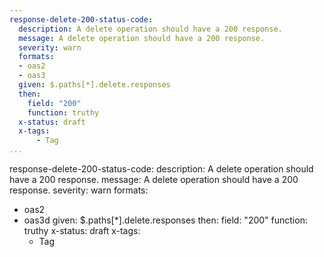 ```yaml
---
response-delete-200-status-code:
  description: A delete operation should have a 200 response.
  message: A delete operation should have a 200 response.
  severity: warn
  formats:
  - oas2
  - oas3
  given: $.paths[*].delete.responses
  then:
    field: "200"
    function: truthy
  x-status: draft
  x-tags:
      - Tag        
...
```

response-delete-200-status-code:
  description: A delete operation should have a 200 response.
  message: A delete operation should have a 200 response.
  severity: warn
  formats:
  - oas2
  - oas3d
  given: $.paths[*].delete.responses
  then:
    field: "200"
    function: truthy
  x-status: draft
  x-tags:
      - Tag        